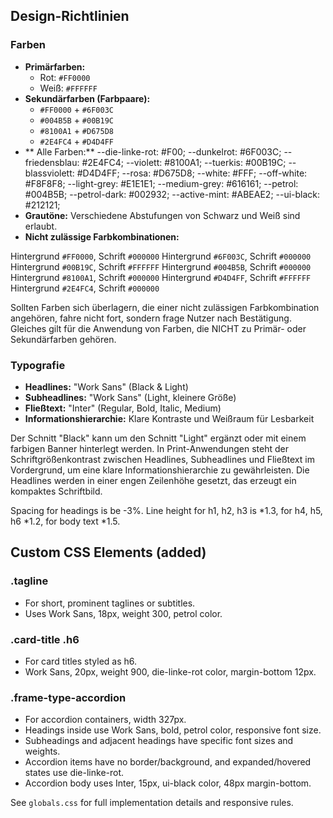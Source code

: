 ## Design-Richtlinien

### Farben

- **Primärfarben:**  
  - Rot: `#FF0000`  
  - Weiß: `#FFFFFF`
- **Sekundärfarben (Farbpaare):**  
  - `#FF0000` + `#6F003C`
  - `#004B5B` + `#00B19C`
  - `#8100A1` + `#D675D8`
  - `#2E4FC4` + `#D4D4FF`
- ** Alle Farben:**
--die-linke-rot: #F00;
    --dunkelrot: #6F003C;
    --friedensblau: #2E4FC4;
    --violett: #8100A1;
    --tuerkis: #00B19C;
    --blassviolett: #D4D4FF;
    --rosa: #D675D8;
    --white: #FFF;
    --off-white: #F8F8F8;
    --light-grey: #E1E1E1;
    --medium-grey: #616161;
    --petrol: #004B5B;
    --petrol-dark: #002932;
    --active-mint: #ABEAE2;
    --ui-black: #212121;
- **Grautöne:** Verschiedene Abstufungen von Schwarz und Weiß sind erlaubt.
- **Nicht zulässige Farbkombinationen:**  

Hintergrund `#FF0000`, Schrift `#000000`
Hintergrund `#6F003C`, Schrift `#000000`
Hintergrund `#00B19C`, Schrift `#FFFFFF`
Hintergrund `#004B5B`, Schrift `#000000`
Hintergrund `#8100A1`, Schrift `#000000`
Hintergrund `#D4D4FF`, Schrift `#FFFFFF`
Hintergrund `#2E4FC4`, Schrift `#000000`

Sollten Farben sich überlagern, die einer nicht zulässigen Farbkombination angehören, fahre nicht fort, sondern frage Nutzer nach Bestätigung. Gleiches gilt für die Anwendung von Farben, die NICHT zu Primär- oder Sekundärfarben gehören.


### Typografie

- **Headlines:** "Work Sans" (Black & Light)
- **Subheadlines:** "Work Sans" (Light, kleinere Größe)
- **Fließtext:** "Inter" (Regular, Bold, Italic, Medium)
- **Informationshierarchie:** Klare Kontraste und Weißraum für Lesbarkeit

Der Schnitt "Black" kann um den Schnitt "Light" ergänzt oder mit einem farbigen Banner hinterlegt werden. In Print-Anwendungen steht der Schriftgrößenkontrast zwischen Headlines, Subheadlines und Fließtext im Vordergrund, um eine klare Informationshierarchie zu gewährleisten. Die Headlines werden in einer engen Zeilenhöhe gesetzt, das erzeugt ein kompaktes Schriftbild.

Spacing for headings is be -3%.
Line height for h1, h2, h3 is *1.3, for h4, h5, h6 *1.2, for body text *1.5.

## Custom CSS Elements (added)

### .tagline
- For short, prominent taglines or subtitles.
- Uses Work Sans, 18px, weight 300, petrol color.

### .card-title .h6
- For card titles styled as h6.
- Work Sans, 20px, weight 900, die-linke-rot color, margin-bottom 12px.

### .frame-type-accordion
- For accordion containers, width 327px.
- Headings inside use Work Sans, bold, petrol color, responsive font size.
- Subheadings and adjacent headings have specific font sizes and weights.
- Accordion items have no border/background, and expanded/hovered states use die-linke-rot.
- Accordion body uses Inter, 15px, ui-black color, 48px margin-bottom.

See `globals.css` for full implementation details and responsive rules.
